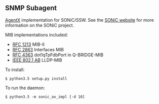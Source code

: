 ## SNMP Subagent

[AgentX](https://www.ietf.org/rfc/rfc2741.txt) implementation for SONiC/SSW. See the [SONiC website](http://azure.github.io/SONiC/) for more information on the SONiC project.

MIB implementations included:

* [RFC 1213](https://www.ietf.org/rfc/rfc1213.txt) MIB-II
* [RFC 2863](https://www.ietf.org/rfc/rfc2863.txt) Interfaces MIB
* [RFC 4363](https://tools.ietf.org/html/rfc4363) dot1qTpFdbPort in Q-BRIDGE-MIB
* [IEEE 802.1 AB](http://www.ieee802.org/1/files/public/MIBs/LLDP-MIB-200505060000Z.txt) LLDP-MIB

To install:
```
$ python3.5 setup.py install
```

To run the daemon:
```
$ python3.5 -m sonic_ax_impl [-d 10]
```

